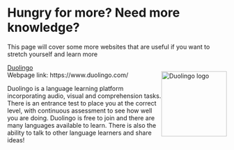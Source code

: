 <h1> Hungry for more? Need more knowledge? </h1> 
<body>
<p> This page will cover some more websites that are useful if you want to stretch yourself and learn more </p>
<p>  <a href="https://www.duolingo.com/" > Duolingo </a> <br> <img src="https://d35aaqx5ub95lt.cloudfront.net/images/logo-with-duo.png" alt="Duolingo logo" style="float:right;width:150px;height:150px;" >
  Webpage link: https://www.duolingo.com/
  </p>
  Duolingo is a language learning platform incorporating audio, visual and comprehension tasks. There is an entrance test to place you at the correct level, with continuous assessment to see how well you are doing. Duolingo is free to join and there are many languages available to learn. There is also the ability to talk to other language learners and share ideas!
  

